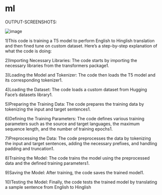 # ml


OUTPUT-SCREENSHOTS:

![image](https://github.com/sarthak37/ml/assets/52873771/ac416014-2786-4797-893c-24e13593c35a)



1)This code is training a T5 model to perform English to Hinglish translation and then fined tune on custom dataset. Here’s a step-by-step explanation of what the code is doing:

2)Importing Necessary Libraries: The code starts by importing the necessary libraries from the transformers package1.

3)Loading the Model and Tokenizer: The code then loads the T5 model and its corresponding tokenizer1.

4)Loading the Dataset: The code loads a custom dataset from Hugging Face’s datasets library1.

5)Preparing the Training Data: The code prepares the training data by tokenizing the input and target sentences1.

6)Defining the Training Parameters: The code defines various training parameters such as the source and target languages, the maximum sequence length, and the number of training epochs1.

7)Preprocessing the Data: The code preprocesses the data by tokenizing the input and target sentences, adding the necessary prefixes, and handling padding and truncation1.

8)Training the Model: The code trains the model using the preprocessed data and the defined training parameters1.

9)Saving the Model: After training, the code saves the trained model1.

10)Testing the Model: Finally, the code tests the trained model by translating a sample sentence from English to Hinglish
